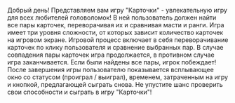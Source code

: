 Добрый день! Представляем вам игру "Карточки" - увлекательную игру для всех любителей головоломок! В ней пользователь должен найти все пары карточек, переворачивая их и сравнивая масти и ранги. Игра имеет три уровня сложности, от которых зависит количество карточек на игровом экране.
Игровой процесс включает в себя переворачивание карточек по клику пользователя и сравнение выбранных пар. В случае совпадения пары карточек игра продолжается, в противном случае игра заканчивается. Если были найдены все пары, игрок побеждает!
После завершения игры пользователю показывается всплывающее окно со статусом (проиграл / выиграл), временем, затраченным на игру и кнопкой, предлагающей сыграть снова. Не упустите шанс проверить свои способности и сыграть в игру "Карточки"!
